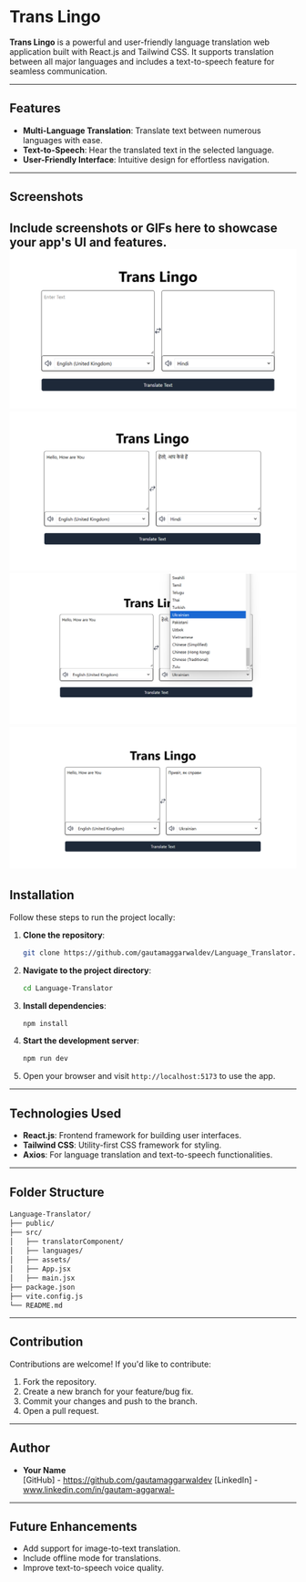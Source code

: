 # Trans Lingo

**Trans Lingo** is a powerful and user-friendly language translation web application built with React.js and Tailwind CSS. It supports translation between all major languages and includes a text-to-speech feature for seamless communication.

---

## Features

- **Multi-Language Translation**: Translate text between numerous languages with ease.
- **Text-to-Speech**: Hear the translated text in the selected language.
- **User-Friendly Interface**: Intuitive design for effortless navigation.

---


## Screenshots

Include screenshots or GIFs here to showcase your app's UI and features.
![alt text](screenshots/image.png)
![alt text](screenshots/image-1.png)
![alt text](screenshots/image-2.png)
![alt text](screenshots/image-3.png)
---

## Installation

Follow these steps to run the project locally:

1. **Clone the repository**:
   ```bash
   git clone https://github.com/gautamaggarwaldev/Language_Translator.git
   ```

2. **Navigate to the project directory**:
   ```bash
   cd Language-Translator
   ```

3. **Install dependencies**:
   ```bash
   npm install
   ```

4. **Start the development server**:
   ```bash
   npm run dev
   ```

5. Open your browser and visit `http://localhost:5173` to use the app.

---

## Technologies Used

- **React.js**: Frontend framework for building user interfaces.
- **Tailwind CSS**: Utility-first CSS framework for styling.
- **Axios**: For language translation and text-to-speech functionalities.

---

## Folder Structure

```
Language-Translator/
├── public/
├── src/
│   ├── translatorComponent/
│   ├── languages/
│   ├── assets/
│   ├── App.jsx
│   ├── main.jsx
├── package.json
├── vite.config.js
└── README.md
```

---

## Contribution

Contributions are welcome! If you'd like to contribute:

1. Fork the repository.
2. Create a new branch for your feature/bug fix.
3. Commit your changes and push to the branch.
4. Open a pull request.

---

## Author

- **Your Name**  
  [GitHub] - https://github.com/gautamaggarwaldev
  [LinkedIn] - www.linkedin.com/in/gautam-aggarwal-

---

## Future Enhancements

- Add support for image-to-text translation.
- Include offline mode for translations.
- Improve text-to-speech voice quality.

